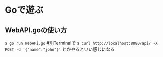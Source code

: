 # Goで遊ぶ

## WebAPI.goの使い方
`$ go run WebAPi.go`
#別Terminalで
`$ curl http://localhost:8080/api/ -X POST -d '{"name":"john"}'`
とかやるといい感じになる